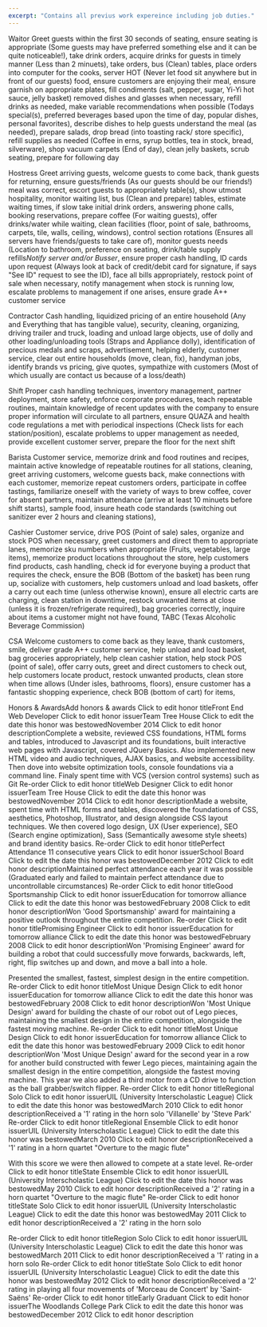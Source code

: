 ```yaml
---
excerpt: "Contains all previus work expereince including job duties."
---
```


Waitor
Greet guests within the first 30 seconds of seating, ensure seating is appropriate (Some guests may have preferred something else and it can be quite noticeable!), take drink orders, acquire drinks for guests in timely manner (Less than 2 minuets), take orders, bus (Clean) tables, place orders into computer for the cooks, server HOT (Never let food sit anywhere but in front of our guests) food, ensure customers are enjoying their meal, ensure garnish on appropriate plates, fill condiments (salt, pepper, sugar, Yi-Yi hot sauce, jelly basket) removed dishes and glasses when necessary, refill drinks as needed, make variable recommendations when possible (Todays special(s), preferred beverages based upon the time of day, popular dishes, personal favorites), describe dishes to help guests understand the meal (as needed), prepare salads, drop bread (into toasting rack/ store specific), refill supplies as needed (Coffee in erns, syrup bottles, tea in stock, bread, silverware), shop vacuum carpets (End of day), clean jelly baskets, scrub seating, prepare for following day

Hostress
Greet arriving guests, welcome guests to come back, thank guests for returning, ensure guests/friends (As our guests should be our friends!) meal was correct, escort guests to appropriately table(s), show utmost hospitality, monitor waiting list, bus (Clean and prepare) tables, estimate waiting times, if slow take initial drink orders, answering phone calls, booking reservations, prepare coffee (For waiting guests), offer drinks/water while waiting, clean facilities (floor, point of sale, bathrooms, carpets, tile, walls, ceiling, windows), control section rotations (Ensures all servers have friends/guests to take care of), monitor guests needs (Location to bathroom, preference on seating, drink/table supply refills*Notify server and/or Busser*, ensure proper cash handling, ID cards upon request (Always look at back of credit/debit card for signature, if says "See ID" request to see the ID), face all bills appropriately, restock point of sale when necessary, notify management when stock is running low, escalate problems to management if one arises, ensure grade A++ customer service

Contractor
Cash handling, liquidized pricing of an entire household (Any and Everything that has tangible value), security, cleaning, organizing, driving trailer and truck, loading and unload large objects, use of dolly and other loading/unloading tools (Straps and Appliance dolly), identification of precious medals and scraps, advertisement,  helping elderly, customer service, clear out entire households (move, clean, fix), handyman jobs, identify brands vs pricing, give quotes, sympathize with customers (Most of which usually are contact us because of a loss/death)

Shift
Proper cash handling techniques, inventory management, partner deployment, store safety, enforce corporate procedures, teach repeatable routines, maintain knowledge of recent updates with the company to ensure proper information will circulate to all partners, ensure QUAZA and health code regulations a met with periodical inspections (Check lists for each station/position), escalate problems to upper management as needed, provide excellent customer server, prepare the floor for the next shift

Barista
Customer service, memorize drink and food routines and recipes, maintain active knowledge of repeatable routines for all stations, cleaning, greet arriving customers, welcome guests back, make connections with each customer, memorize repeat customers orders, participate in coffee tastings, familiarize oneself with the variety of ways to brew coffee, cover for absent partners, maintain attendance (arrive at least 10 minuets before shift starts), sample food, insure heath code standards (switching out sanitizer ever 2 hours and cleaning stations),

Cashier
Customer service, drive POS (Point of sale) sales, organize and stock POS when necessary, greet customers and direct them to appropriate lanes, memorize sku numbers when appropriate (Fruits, vegetables, large items), memorize product locations throughout the store, help customers find products, cash handling, check id for everyone buying a product that requires the check, ensure the BOB (Bottom of the basket) has been rung up, socialize with customers, help customers unload and load baskets, offer a carry out each time (unless otherwise known), ensure all electric carts are charging, clean station in downtime, restock unwanted items at close (unless it is frozen/refrigerate  required),  bag groceries correctly, inquire about items a customer might not have found, TABC (Texas Alcoholic Beverage Commission)

CSA
Welcome customers to come back as they leave, thank customers, smile, deliver grade A++ customer service, help unload and load basket, bag groceries appropriately, help clean cashier station, help stock POS (point of sale), offer carry outs, greet and direct customers to check out, help customers locate product, restock unwanted products, clean store when time allows (Under isles, bathrooms, floors), ensure customer has a fantastic shopping experience, check BOB (bottom of cart) for items,

Honors & AwardsAdd honors & awards
Click to edit honor titleFront End Web Developer
Click to edit honor issuerTeam Tree House
Click to edit the date this honor was bestowedNovember 2014
Click to edit honor descriptionComplete a website, reviewed CSS foundations, HTML forms and tables, introduced to Javascript and its foundations, built interactive web pages with Javascript, covered JQuery Basics. Also implemented new HTML video and audio techniques, AJAX basics, and website accessibility. Then dove into website optimization tools, console foundations via a command line. Finaly spent time with VCS (version control systems) such as Git
Re-order
Click to edit honor titleWeb Designer
Click to edit honor issuerTeam Tree House
Click to edit the date this honor was bestowedNovember 2014
Click to edit honor descriptionMade a website, spent time with HTML forms and tables, discovered the foundations of CSS, aesthetics, Photoshop, Illustrator, and design alongside CSS layout techniques. We then covered logo design, UX (User experience), SEO (Search engine optimization), Sass (Semantically awesome style sheets) and brand identity basics.
Re-order
Click to edit honor titlePerfect Attendance 11 consecutive years
Click to edit honor issuerSchool Board
Click to edit the date this honor was bestowedDecember 2012
Click to edit honor descriptionMaintained perfect attendance each year it was possible (Graduated early and failed to maintain perfect attendance due to uncontrollable circumstances)
Re-order
Click to edit honor titleGood Sportsmanship
Click to edit honor issuerEducation for tomorrow alliance
Click to edit the date this honor was bestowedFebruary 2008
Click to edit honor descriptionWon 'Good Sportsmanship' award for maintaining a positive outlook throughout the entire competition.
Re-order
Click to edit honor titlePromising Engineer
Click to edit honor issuerEducation for tomorrow alliance
Click to edit the date this honor was bestowedFebruary 2008
Click to edit honor descriptionWon 'Promising Engineer' award for building a robot that could successfully move forwards, backwards, left, right, flip switches up and down, and move a ball into a hole.

Presented the smallest, fastest, simplest design in the entire competition.
Re-order
Click to edit honor titleMost Unique Design
Click to edit honor issuerEducation for tomorrow alliance
Click to edit the date this honor was bestowedFebruary 2008
Click to edit honor descriptionWon 'Most Unique Design' award for building the chaste of our robot out of Lego pieces, maintaining the smallest design in the entire competition, alongside the fastest moving machine.
Re-order
Click to edit honor titleMost Unique Design
Click to edit honor issuerEducation for tomorrow alliance
Click to edit the date this honor was bestowedFebruary 2009
Click to edit honor descriptionWon 'Most Unique Design' award for the second year in a row for another build constructed with fewer Lego pieces, maintaining again the smallest design in the entire competition, alongside the fastest moving machine. This year we also added a third motor from a CD drive to function as the ball grabber/switch flipper.
Re-order
Click to edit honor titleRegional Solo
Click to edit honor issuerUIL (University Interscholastic League)
Click to edit the date this honor was bestowedMarch 2010
Click to edit honor descriptionReceived a '1' rating in the horn solo 'Villanelle' by 'Steve Park'
Re-order
Click to edit honor titleRegional Ensemble
Click to edit honor issuerUIL (University Interscholastic League)
Click to edit the date this honor was bestowedMarch 2010
Click to edit honor descriptionReceived a '1' rating in a horn quartet "Overture to the magic flute"

With this score we were then allowed to compete at a state level.
Re-order
Click to edit honor titleState Ensemble
Click to edit honor issuerUIL (University Interscholastic League)
Click to edit the date this honor was bestowedMay 2010
Click to edit honor descriptionReceived a '2' rating in a horn quartet "Overture to the magic flute"
Re-order
Click to edit honor titleState Solo
Click to edit honor issuerUIL (University Interscholastic League)
Click to edit the date this honor was bestowedMay 2011
Click to edit honor descriptionReceived a '2' rating in the horn solo

Re-order
Click to edit honor titleRegion Solo
Click to edit honor issuerUIL (University Interscholastic League)
Click to edit the date this honor was bestowedMarch 2011
Click to edit honor descriptionReceived a '1' rating in a horn solo
Re-order
Click to edit honor titleState Solo
Click to edit honor issuerUIL (University Interscholastic League)
Click to edit the date this honor was bestowedMay 2012
Click to edit honor descriptionReceived a '2' rating in playing all four movements of 'Morceau de Concert' by 'Saint-Saëns'
Re-order
Click to edit honor titleEarly Graduant
Click to edit honor issuerThe Woodlands College Park
Click to edit the date this honor was bestowedDecember 2012
Click to edit honor description
